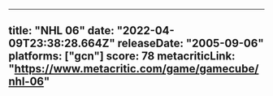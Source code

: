 
---
title: "NHL 06"
date: "2022-04-09T23:38:28.664Z"
releaseDate: "2005-09-06"
platforms: ["gcn"]
score: 78
metacriticLink: "https://www.metacritic.com/game/gamecube/nhl-06"
---
